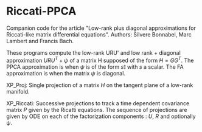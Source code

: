 # Riccati-PPCA
Companion code for the article "Low-rank plus diagonal approximations for Riccati-like matrix differential equations". Authors: Silvere Bonnabel, Marc Lambert and Francis Bach.

These programs compute the low-rank URU' and low rank + diagonal approximation $URU^T+\psi$ of a matrix H supposed of the form $H=GG^T$. The PPCA approximation is when $\psi$ is of the form $s\mathbb{I}$ with $s$ a scalar. The FA approximation is when the matrix $\psi$ is diagonal.

XP_Proj: Single projection of a matrix $H$ on the tangent plane of a low-rank manifold.

XP_Riccati: Successive projections to track a time dependent covariance matrix $P$ given by the Ricatti equations. The sequence of projections are given by ODE on each of the factorization components : $U$, $R$ and optionally $\psi$. 
